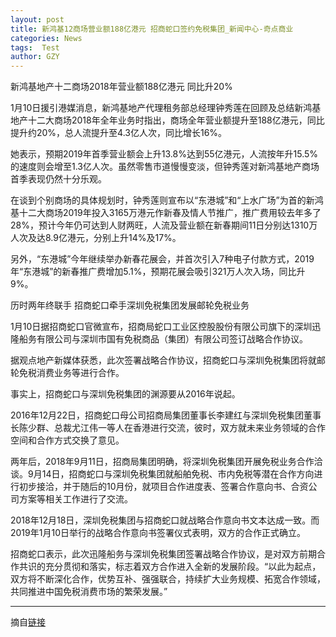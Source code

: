 ```yaml
---
layout: post
title: 新鸿基12商场营业额188亿港元 招商蛇口签约免税集团_新闻中心-奇点商业
categories: News
tags:  Test
author: GZY
---
```


新鸿基地产十二商场2018年营业额188亿港元 同比升20%

1月10日援引港媒消息，新鸿基地产代理租务部总经理钟秀莲在回顾及总结新鸿基地产十二大商场2018年全年业务时指出，商场全年营业额提升至188亿港元，同比提升约20%，总人流提升至4.3亿人次，同比增长16%。

她表示，预期2019年首季营业额会上升13.8%达到55亿港元，人流按年升15.5%的速度则会增至1.3亿人次。虽然零售市道慢慢变淡，但钟秀莲对新鸿基地产商场首季表现仍然十分乐观。

在谈到个别商场的具体规划时，钟秀莲则宣布以“东港城”和“上水广场”为首的新鸿基十二大商场2019年投入3165万港元作新春及情人节推广，推广费用较去年多了28%，预计今年仍可达到人财两旺，人流及营业额在新春期间11日分别达1310万人次及达8.9亿港元，分别上升14%及17%。

另外，“东港城”今年继续举办新春花展会，并首次引入7种电子付款方式，2019年“东港城”的新春推广费增加5.1%，预期花展会吸引321万人次入场，同比升9%。

历时两年终联手 招商蛇口牵手深圳免税集团发展邮轮免税业务

1月10日据招商蛇口官微宣布，招商局蛇口工业区控股股份有限公司旗下的深圳迅隆船务有限公司与深圳市国有免税商品（集团）有限公司签订战略合作协议。

据观点地产新媒体获悉，此次签署战略合作协议，招商蛇口与深圳免税集团将就邮轮免税消费业务等进行合作。

事实上，招商蛇口与深圳免税集团的渊源要从2016年说起。

2016年12月22日，招商蛇口母公司招商局集团董事长李建红与深圳免税集团董事长陈少群、总裁尤江伟一等人在香港进行交流，彼时，双方就未来业务领域的合作空间和合作方式交换了意见。

两年后，2018年9月11日，招商局集团明确，将深圳免税集团开展免税业务合作洽谈。9月14日，招商蛇口与深圳免税集团就船舶免税、市内免税等潜在合作方向进行初步接洽，并于随后的10月份，就项目合作进度表、签署合作意向书、合资公司方案等相关工作进行了交流。

2018年12月18日，深圳免税集团与招商蛇口就战略合作意向书文本达成一致。而2019年1月10日举行的战略合作意向书签署仪式表明，双方的合作正式确立。

招商蛇口表示，此次迅隆船务与深圳免税集团签署战略合作协议，是对双方前期合作共识的充分贯彻和落实，标志着双方合作进入全新的发展阶段。“以此为起点，双方将不断深化合作，优势互补、强强联合，持续扩大业务规模、拓宽合作领域，共同推进中国免税消费市场的繁荣发展。”





*****

摘自[链接](http://gz.iqidian.com/news/gongsi/2019_01_17-51844115_0.html)